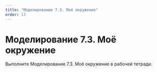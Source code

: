 ```yaml
---
title: "Моделирование 7.3. Моё окружение"
order: 13
---
```


# Моделирование 7.3. Моё окружение

Выполните Моделирование 7.3. Моё окружение в рабочей тетради.